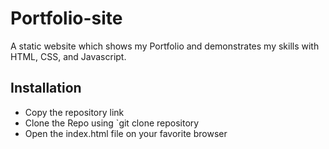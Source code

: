 # Portfolio-site
A static website which shows my Portfolio and demonstrates my skills with HTML, CSS, and Javascript.

## Installation
* Copy the repository link
* Clone the Repo using `git clone repository 
* Open the index.html file on your favorite browser

